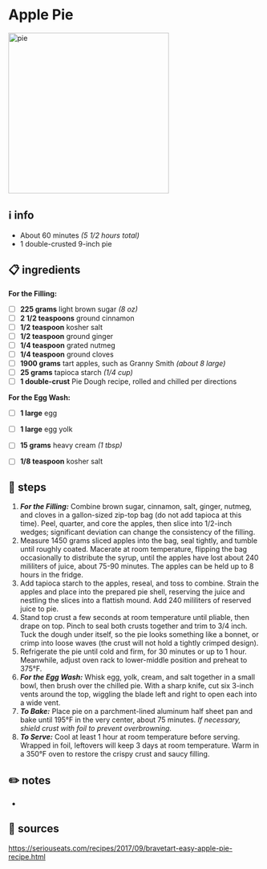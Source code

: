 # Apple Pie
<img src="https://assets-jpcust.jwpsrv.com/thumbnails/dz5zmahe-720.jpg" alt="pie" width="320"/>  

## ℹ️ info
* About 60 minutes *(5 1/2 hours total)*  
* 1 double-crusted 9-inch pie  

## 📋 ingredients

**For the Filling:**  

- [ ] **225	grams**	light brown sugar *(8 oz)*
- [ ] **2 1/2	teaspoons**	ground cinnamon
- [ ] **1/2	teaspoon**	kosher salt
- [ ] **1/2	teaspoon**	ground ginger
- [ ] **1/4	teaspoon**	grated nutmeg
- [ ] **1/4	teaspoon**	ground cloves
- [ ] **1900	grams**	tart apples, such as Granny Smith *(about 8 large)*
- [ ] **25	grams**	tapioca starch *(1/4 cup)*
- [ ] **1	double-crust**	Pie Dough recipe, rolled and chilled per directions

**For the Egg Wash:**  

- [ ] **1	large**	egg
- [ ] **1	large**	egg yolk
- [ ] **15	grams**	heavy cream *(1 tbsp)*
- [ ] **1/8	teaspoon**	kosher salt


## 🔪 steps
1. ***For the Filling:*** Combine brown sugar, cinnamon, salt, ginger, nutmeg, and cloves in a gallon-sized zip-top bag (do not add tapioca at this time). Peel, quarter, and core the apples, then slice into 1/2-inch wedges; significant deviation can change the consistency of the filling.
2. Measure 1450 grams sliced apples into the bag, seal tightly, and tumble until roughly coated. Macerate at room temperature, flipping the bag occasionally to distribute the syrup, until the apples have lost about 240 mililiters of juice, about 75-90 minutes. The apples can be held up to 8 hours in the fridge.
3. Add tapioca starch to the apples, reseal, and toss to combine. Strain the apples and place into the prepared pie shell, reserving the juice and nestling the slices into a flattish mound. Add 240 mililiters of reserved juice to pie.
4. Stand top crust a few seconds at room temperature until pliable, then drape on top. Pinch to seal both crusts together and trim to 3/4 inch. Tuck the dough under itself, so the pie looks something like a bonnet, or crimp into loose waves (the crust will not hold a tightly crimped design).
5. Refrigerate the pie until cold and firm, for 30 minutes or up to 1 hour. Meanwhile, adjust oven rack to lower-middle position and preheat to 375°F.
6. ***For the Egg Wash:*** Whisk egg, yolk, cream, and salt together in a small bowl, then brush over the chilled pie. With a sharp knife, cut six 3-inch vents around the top, wiggling the blade left and right to open each into a wide vent.
7. ***To Bake:*** Place pie on a parchment-lined aluminum half sheet pan and bake until 195°F in the very center, about 75 minutes. *If necessary, shield crust with foil to prevent overbrowning.*
8. ***To Serve:*** Cool at least 1 hour at room temperature before serving. Wrapped in foil, leftovers will keep 3 days at room temperature. Warm in a 350°F oven to restore the crispy crust and saucy filling.

## ✏️ notes
* 

## 🔗 sources
https://seriouseats.com/recipes/2017/09/bravetart-easy-apple-pie-recipe.html  
